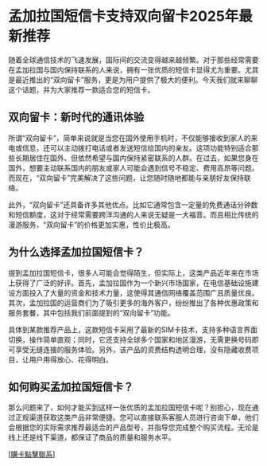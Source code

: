 # 孟加拉国短信卡支持双向留卡2025年最新推荐

随着全球通信技术的飞速发展，国际间的交流变得越来越频繁。对于那些经常需要在孟加拉国与国内保持联系的人来说，拥有一张优质的短信卡显得尤为重要。尤其是最近推出的“双向留卡”服务，更是为用户提供了极大的便利。今天我们就来聊聊这个话题，并为大家推荐一款适合您的短信卡。

## 双向留卡：新时代的通讯体验

所谓“双向留卡”，简单来说就是当您在国外使用手机时，不仅能够接收到家人的来电或信息，还可以主动拨打电话或者发送短信给国内的亲友。这项功能特别适合那些长期居住在国外、但依然希望与国内保持紧密联系的人群。在过去，如果您身在国外，想要主动联系国内的朋友或家人可能会遇到信号不稳定、费用高昂等问题。而现在，“双向留卡”完美解决了这些问题，让您随时随地都能与亲朋好友保持联络。

此外，“双向留卡”还具备许多其他优点。比如它通常包含一定量的免费通话分钟数和短信额度，这对于经常需要跨洋沟通的人来说无疑是一大福音。而且相比传统的漫游服务，“双向留卡”的价格更加实惠，性价比极高。

## 为什么选择孟加拉国短信卡？

提到孟加拉国短信卡，很多人可能会觉得陌生，但实际上，这类产品近年来在市场上获得了广泛的好评。首先，孟加拉国作为一个新兴市场国家，在电信基础设施建设方面投入了大量的资金和技术力量，这使得其通信网络覆盖范围广且质量优良。其次，孟加拉国的运营商们为了吸引更多的海外客户，纷纷推出了各种优惠政策和服务套餐，其中包括我们前面提到的“双向留卡”功能。

具体到某款推荐产品上，这款短信卡采用了最新的SIM卡技术，支持多种语言界面切换，操作简单直观；同时，它还支持全球多个国家和地区漫游，无需更换号码即可享受无缝连接的服务体验。另外，该产品的资费结构透明合理，没有隐藏收费项目，让用户用得放心、花得明白。

## 如何购买孟加拉国短信卡？

那么问题来了，如何才能买到这样一张优质的孟加拉国短信卡呢？别担心，现在通过正规渠道获取这类产品非常便捷。您可以直接联系客服人员进行咨询下单，他们会根据您的实际需求推荐最适合的产品型号，并指导您完成整个购买流程。无论是线上还是线下渠道，都保证了商品的质量和服务水平。

[[購卡點擊聯系](https://t.me/s/SXDXQF)]